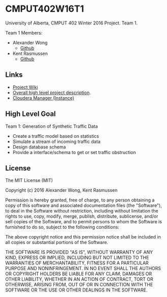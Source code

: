 # CMPUT402W16T1
University of Alberta, CMPUT 402 Winter 2016 Project. Team 1.

Team 1 Members:
* Alexander Wong
  * [Github](https://github.com/awwong1)
* Kent Rasmussen
  * [Github](https://github.com/earthiverse)
  
## Links
* [Project Wiki](https://github.com/cmput402w2016/CMPUT402W16T1/wiki)
* [Overall high level project description](/CMPUT402%20Project.pdf).
* [Cloudera Manager (Instance)](http://162.246.157.164:7180/)

## High Level Goal
Team 1: Generation of Synthetic Traffic Data
* Create a traffic model based on statistics
* Simulate a stream of incoming traffic data
* Design database schema
* Provide a interface/schema to get or set traffic obstruction

## License

The MIT License (MIT)

Copyright (c) 2016 Alexander Wong, Kent Rasmussen

Permission is hereby granted, free of charge, to any person obtaining a copy
of this software and associated documentation files (the "Software"), to deal
in the Software without restriction, including without limitation the rights
to use, copy, modify, merge, publish, distribute, sublicense, and/or sell
copies of the Software, and to permit persons to whom the Software is
furnished to do so, subject to the following conditions:

The above copyright notice and this permission notice shall be included in all
copies or substantial portions of the Software.

THE SOFTWARE IS PROVIDED "AS IS", WITHOUT WARRANTY OF ANY KIND, EXPRESS OR
IMPLIED, INCLUDING BUT NOT LIMITED TO THE WARRANTIES OF MERCHANTABILITY,
FITNESS FOR A PARTICULAR PURPOSE AND NONINFRINGEMENT. IN NO EVENT SHALL THE
AUTHORS OR COPYRIGHT HOLDERS BE LIABLE FOR ANY CLAIM, DAMAGES OR OTHER
LIABILITY, WHETHER IN AN ACTION OF CONTRACT, TORT OR OTHERWISE, ARISING FROM,
OUT OF OR IN CONNECTION WITH THE SOFTWARE OR THE USE OR OTHER DEALINGS IN THE
SOFTWARE.
